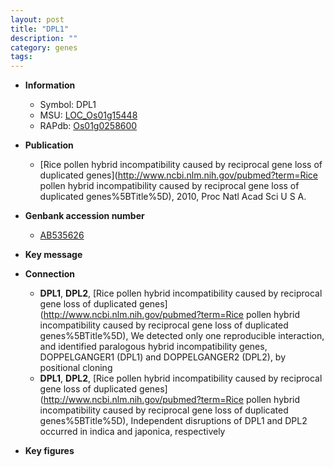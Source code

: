 ```yaml
---
layout: post
title: "DPL1"
description: ""
category: genes
tags: 
---
```


* **Information**  
    + Symbol: DPL1  
    + MSU: [LOC_Os01g15448](http://rice.plantbiology.msu.edu/cgi-bin/ORF_infopage.cgi?orf=LOC_Os01g15448)  
    + RAPdb: [Os01g0258600](http://rapdb.dna.affrc.go.jp/viewer/gbrowse_details/irgsp1?name=Os01g0258600)  

* **Publication**  
    + [Rice pollen hybrid incompatibility caused by reciprocal gene loss of duplicated genes](http://www.ncbi.nlm.nih.gov/pubmed?term=Rice pollen hybrid incompatibility caused by reciprocal gene loss of duplicated genes%5BTitle%5D), 2010, Proc Natl Acad Sci U S A.

* **Genbank accession number**  
    + [AB535626](http://www.ncbi.nlm.nih.gov/nuccore/AB535626)

* **Key message**  

* **Connection**  
    + __DPL1__, __DPL2__, [Rice pollen hybrid incompatibility caused by reciprocal gene loss of duplicated genes](http://www.ncbi.nlm.nih.gov/pubmed?term=Rice pollen hybrid incompatibility caused by reciprocal gene loss of duplicated genes%5BTitle%5D),  We detected only one reproducible interaction, and identified paralogous hybrid incompatibility genes, DOPPELGANGER1 (DPL1) and DOPPELGANGER2 (DPL2), by positional cloning
    + __DPL1__, __DPL2__, [Rice pollen hybrid incompatibility caused by reciprocal gene loss of duplicated genes](http://www.ncbi.nlm.nih.gov/pubmed?term=Rice pollen hybrid incompatibility caused by reciprocal gene loss of duplicated genes%5BTitle%5D),  Independent disruptions of DPL1 and DPL2 occurred in indica and japonica, respectively

* **Key figures**  


